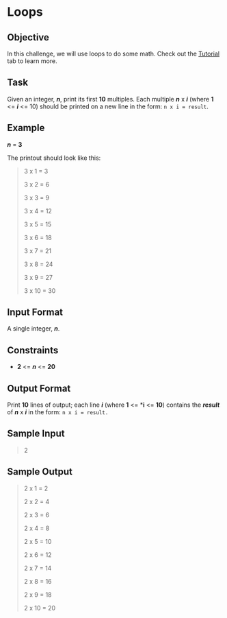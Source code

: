 # Loops

## Objective 
In this challenge, we will use loops to do some math. Check out the [Tutorial](https://www.hackerrank.com/challenges/30-loops/tutorial) tab to learn more.

## Task 
Given an integer, ***n***, print its first  **10** multiples. Each multiple  ***n*** x ***i*** (where **1** <= ***i*** <= 10) should be printed on a new line in the form: `n x i = result`.

## Example 

***n*** = **3**

The printout should look like this:

>3 x 1 = 3
>
>3 x 2 = 6
>
>3 x 3 = 9
>
>3 x 4 = 12
>
>3 x 5 = 15
>
>3 x 6 = 18
>
>3 x 7 = 21
>
>3 x 8 = 24
>
>3 x 9 = 27
>
>3 x 10 = 30
>

## Input Format
A single integer, ***n***.

## Constraints
* **2** <= ***n*** <= **20** 

## Output Format
Print **10**  lines of output; each line ***i***  (where  **1** <= ***i** <= **10**) contains the  ***result*** of ***n*** x ***i*** in the form: 
`n x i = result.`

## Sample Input
>2

## Sample Output

>2 x 1 = 2
>
>2 x 2 = 4
>
>2 x 3 = 6
>
>2 x 4 = 8
>
>2 x 5 = 10
>
>2 x 6 = 12
>
>2 x 7 = 14
>
>2 x 8 = 16
>
>2 x 9 = 18
>
>2 x 10 = 20
>
